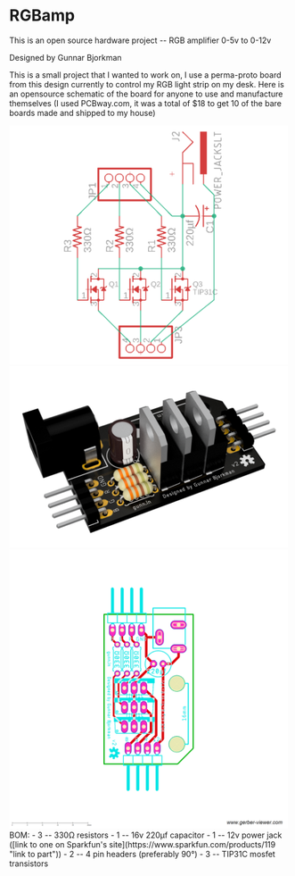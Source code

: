 # RGBamp
This is an open source hardware project -- RGB amplifier 0-5v to 0-12v

Designed by Gunnar Bjorkman

This is a small project that I wanted to work on, I use a perma-proto board from this design currently to control my RGB light strip on my desk. Here is an opensource schematic of the board for anyone to use and manufacture themselves (I used PCBway.com, it was a total of $18 to get 10 of the bare boards made and shipped to my house)

<img src="https://raw.githubusercontent.com/Gunnthorian/RGBamp/master/schematic.png" width="500">
<img src="https://raw.githubusercontent.com/Gunnthorian/RGBamp/master/render.png" width="500">
<img src="https://raw.githubusercontent.com/Gunnthorian/RGBamp/master/board.png" width="500">
<br>
BOM:
- 3 -- 330Ω resistors
- 1 -- 16v 220µf capacitor
- 1 -- 12v power jack ([link to one on Sparkfun's site](https://www.sparkfun.com/products/119 "link to part"))
- 2 -- 4 pin headers (preferably 90°)
- 3 -- TIP31C mosfet transistors
